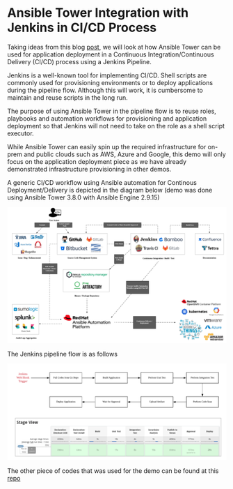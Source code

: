 # Ansible Tower Integration with Jenkins in CI/CD Process

Taking ideas from this blog [post](https://www.redhat.com/en/blog/integrating-ansible-jenkins-cicd-process), we will look at how Ansible Tower can be used for application deployment in a Continuous Integration/Continuous Delivery (CI/CD) process using a Jenkins Pipeline.

Jenkins is a well-known tool for implementing CI/CD. Shell scripts are commonly used for provisioning environments or to deploy applications during the pipeline flow. Although this will work, it is cumbersome to maintain and reuse scripts in the long run.

The purpose of using Ansible Tower in the pipeline flow is to reuse roles, playbooks and automation workflows for provisioning and application deployment so that Jenkins will not need to take on the role as a shell script executor.

While Ansible Tower can easily spin up the required infrastructure for on-prem and public clouds such as AWS, Azure and Google, this demo will only focus on the application deployment piece as we have already demonstrated infrastructure provisioning in other demos.

A generic CI/CD workflow using Ansible automation for Continous Deployment/Delivery is depicted in the diagram below (demo was done using Ansible Tower 3.8.0 with Ansible Engine 2.9.15)

![AnsibleJenkinsCICD](./images/ansible_jenkins_cicd.png)

The Jenkins pipeline flow is as follows

![AnsibleJenkinsPipeline](./images/ansible_jenkins_pipeline.png)

The other piece of codes that was used for the demo can be found at this [repo](https://github.com/eanylin/test-quarkus)


